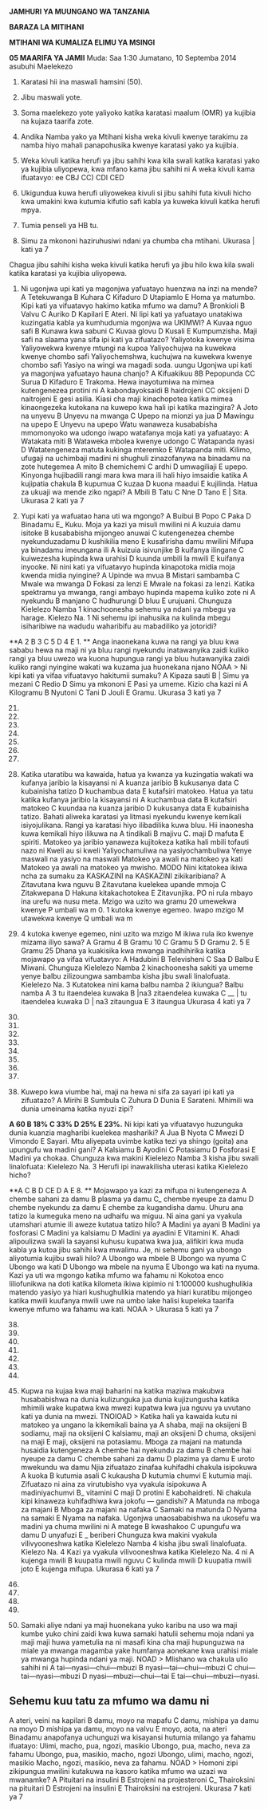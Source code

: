 **JAMHURI YA MUUNGANO WA TANZANIA**

**BARAZA LA MITIHANI**

**MTIHANI WA KUMALIZA ELIMU YA MSINGI**

**05 MAARIFA YA JAMII**
Muda: Saa 1:30 Jumatano, 10 Septemba 2014 asubuhi
Maelekezo

1. Karatasi hii ina maswali hamsini (50).

2. Jibu maswali yote.

3. Soma maelekezo yote yaliyoko katika karatasi maalum (OMR) ya kujibia na kujaza taarifa zote.

4. Andika Namba yako ya Mtihani kisha weka kivuli kwenye tarakimu za namba hiyo mahali panapohusika kwenye karatasi yako ya kujibia.

5. Weka kivuli katika herufi ya jibu sahihi kwa kila swali katika karatasi yako ya kujibia uliyopewa, kwa mfano kama jibu sahihi ni A weka kivuli kama ifuatavyo:
ee CBJ CC) CDI CED

6. Ukigundua kuwa herufi uliyowekea kivuli si jibu sahihi futa kivuli hicho kwa umakini kwa kutumia kifutio safi kabla ya kuweka kivuli katika herufi mpya.

7. Tumia penseli ya HB tu.

8. Simu za mkononi haziruhusiwi ndani ya chumba cha mtihani.
Ukurasa | kati ya 7

Chagua jibu sahihi kisha weka kivuli katika herufi ya jibu hilo kwa kila swali katika karatasi ya kujibia uliyopewa.

1. Ni ugonjwa upi kati ya magonjwa yafuatayo huenzwa na inzi na mende?
   A Tetekuwanga B Kuhara C Kifaduro
   D Utapiamlo E Homa ya matumbo.
Kipi kati ya vifuatavyo hakimo katika mfumo wa damu?
   A Bronkioli B Valvu C Auriko D Kapilari E Ateri.
Ni lipi kati ya yafuatayo unatakiwa kuzingatia kabla ya kumhudumia mgonjwa wa UKIMWI?
   A Kuvaa nguo safi B Kunawa kwa sabuni C Kuvaa glovu
   D Kusali E Kumpumzisha.
Maji safi na slaama yana sifa ipi kati ya zifuatazo?
Yaliyotoka kwenye visima
Yaliyowekwa kwenye mtungi na kupoa
Yaliyochujwa na kuwekwa kwenye chombo safi
Yaliyochemshwa, kuchujwa na kuwekwa kwenye chombo safi
Yasiyo na wingi wa magadi soda.
uungu
Ugonjwa upi kati ya magonjwa yafuatayo hauna chanjo?
   A Kifuakikuu 8B Pepopunda CC Surua D Kifaduro E Trakoma.
Hewa inayotumiwa na mimea kutengenezea protini ni
   A kabondayoksaidi B haidrojeni CC oksijeni D naitrojeni E gesi asilia.
Kiasi cha maji kinachopotea katika mimea kinaongezeka kutokana na kuwepo kwa hali ipi katika mazingira?
   A Joto na unyevu B Unyevu na mwanga
   C Upepo na mionzi ya jua D Mawingu na upepo
   E Unyevu na upepo
Watu wanaweza kusababisha mmomonyoko wa udongo iwapo watafanya moja kati ya yafuatayo:
   A Watakata miti B Wataweka mbolea kwenye udongo
   C Watapanda nyasi D Watatengeneza matuta kukinga mteremko
   E Watapanda miti.
Kilimo, ufugaji na uchimbaji madini ni shughuli zinazofanywa na binadamu na zote hutegemea
   A mito B chemichemi C ardhi D umwagiliaji E upepo.
Kinyonga hujibadili rangi mara kwa mara ili hali hiyo imsaidie katika
   A kujipatia chakula B kupumua C kuzaa
   D kuona maadui E kujilinda.
Hatua za ukuaji wa mende ziko ngapi?
   A Mbili B Tatu C Nne D Tano E | Sita.
Ukurasa 2 kati ya 7

20. Yupi kati ya wafuatao hana uti wa mgongo?
   A Buibui B Popo C Paka D Binadamu E_ Kuku.
Moja ya kazi ya misuli mwilini ni
   A kuzuia damu isitoke B kusababisha mijongeo anuwai
   C kutengenezea chembe nyekunduzadamu D kushikilia meno
   E kusafirisha damu mwilini
Mifupa ya binadamu imeungana ili
   A kuizuia isivunjike B kuifanya ilingane
   C kuiwezesha kupinda kwa urahisi D kuunda umbili la mwili
   E kuifanya inyooke.
Ni nini kati ya vifuatavyo hupinda kinapotoka midia moja kwenda midia nyingine?
   A Upinde wa mvua B Mistari sambamba
   C Mwale wa mwanga D Fokasi za lenzi
   E Mwale na fokasi za lenzi.
Katika spektramu ya mwanga, rangi ambayo hupinda mapema kuliko zote ni
   A nyekundu B manjano C hudhurungi
   D bluu E urujuani.
Chunguza Kielelezo Namba 1 kinachoonesha sehemu ya ndani ya mbegu ya harage.
Kielezo Na. 1
Ni sehemu ipi inahusika na kulinda mbegu isiharibiwe na wadudu waharibifu au mabadiliko ya jotoridi?

**A 2 B 3 C 5 D 4 E 1. **
Anga inaonekana kuwa na rangi ya bluu kwa sababu hewa na maji ni ya bluu rangi nyekundu inatawanyika zaidi kuliko rangi ya bluu uwezo wa kuona hupungua rangi ya bluu hutawanyika zaidi kuliko rangi nyingine wakati wa kuzama jua huonekana njano
NOAA >
Ni kipi kati ya vifaa vifuatavyo hakitumii sumaku?
   A Kipaza sauti B | Simu ya mezani C Redio
   D Simu ya mkononi E Pasi ya umeme.
Kizio cha kazi ni
   A Kilogramu B Nyutoni C Tani D Jouli E Gramu.
Ukurasa 3 kati ya 7

21.

22.

23.

24.

25.

26.

27.

28. Katika utaratibu wa kawaida, hatua ya kwanza ya kuzingatia wakati wa kufanya jaribio la kisayansi ni
   A kuanza jaribio B kukusanya data C kubainisha tatizo
   D kuchambua data E kutafsiri matokeo.
Hatua ya tatu katika kufanya jaribio la kisayansi ni
   A kuchambua data B kutafsiri matokeo
   C kuundaa na kuanza jaribio D kukusanya data
   E kubainisha tatizo.
Bahati aliweka karatasi ya litmasi nyekundu kwenye kemikali isiyojulikana. Rangi ya karatasi hiyo ilibadilika kuwa bluu. Hii inaonesha kuwa kemikali hiyo ilikuwa na
   A tindikali B majivu C. maji
   D mafuta E spiriti.
Matokeo ya jaribio yanaweza kujitokeza katika hali mbili tofauti nazo ni
Kweli au si kweli
Yaliyochamuliwa na yasiyochambuliwa
Yenye maswali na yasiyo na maswali
Matokeo ya awali na matokeo ya kati
Matokeo ya awali na matokeo ya mwisho.
MODO
Nini kitatokea ikiwa ncha za sumaku za KASKAZINI na KASKAZINI zikikaribiana?
   A Zitavutana kwa nguvu B Zitavutana kuelekea upande mmoja
   C Zitakwepana D Hakuna kitakachotokea
   E Zitavunjika.
PO ni rula mbayo ina urefu wa nusu meta. Mzigo wa uzito wa gramu 20 umewekwa kwenye P
umbali wa m 0. 1 kutoka kwenye egemeo. Iwapo mzigo M utawekwa kwenye Q umbali wa m

0. 4 kutoka kwenye egemeo, nini uzito wa mzigo M ikiwa rula iko kwenye mizama iliyo sawa?
   A Gramu 4 B Gramu 10 C Gramu 5
   D Gramu 2. 5 E Gramu 25
Dhana ya kuakisika kwa mwanga inadhihirika katika mojawapo ya vifaa vifuatavyo:
   A Hadubini B Televisheni C Saa D Balbu E Miwani.
Chunguza Kielelezo Namba 2 kinachoonesha sakiti ya umeme yenye balbu zilizoungwa sambamba kisha jibu swali linalofuata.
Kielelezo Na. 3
Kutatokea nini kama balbu namba 2 ikiungua? Balbu namba
   A 3 tu itaendelea kuwaka B |na3 zitaendelea kuwaka C __ | tu itaendelea kuwaka
   D | na3 zitaungua E 3 itaungua
Ukurasa 4 kati ya 7

29.

30.

31.

32.

33.

34.

35.

36.

37. Kuwepo kwa viumbe hai, maji na hewa ni sifa za sayari ipi kati ya zifuatazo?
   A Mirihi B Sumbula C Zuhura D Dunia E Sarateni.
Mhimili wa dunia umeinama katika nyuzi zipi?

**A 60 B 18% C 33% D 25% E 23%.**
Ni kipi kati ya vifuatavyo huzunguka dunia kuanzia magharibi kuelekea mashariki?
   A Jua B Nyota C Mwezi D Vimondo E Sayari.
Mtu aliyepata uvimbe katika tezi ya shingo (goita) ana upungufu wa madini gani?
   A Kalsiamu B Ayodini C Potasiamu
   D Fosforasi E Madini ya chokaa.
Chunguza kwa makini Kielelezo Namba 3 kisha jibu swali linalofuata:
Kielelezo Na. 3
Herufi ipi inawakilisha uterasi katika Kielelezo hicho?

**A C B D CE D A E 8. **
Mojawapo ya kazi za mifupa ni kutengeneza
   A chembe sahani za damu B plasma ya damu
C_ chembe nyeupe za damu D chembe nyekundu za damu
   E chembe za kugandisha damu.
Uhuru ana tatizo la kumeguka meno na udhaifu wa miguu. Ni aina gani ya vyakula utamshari atumie ili aweze kutatua tatizo hilo?
   A Madini ya ayani B Madini ya fosforasi C Madini ya kalsiamu
   D Madini ya ayadini E Vitamini K.
Ahadi alipoulizwa swali la sayansi kuhusu kupatwa kwa jua, alifikiri kwa muda kabla ya kutoa jibu sahihi kwa mwalimu. Je, ni sehemu gani ya ubongo aliyotumia kujibu swali hilo?
   A Ubongo wa mbele B Ubongo wa nyuma
   C Ubongo wa kati D Ubongo wa mbele na nyuma
   E Ubongo wa kati na nyuma.
Kazi ya uti wa mgongo katika mfumo wa fahamu ni
Kokotoa enco liliofunikwa na doti katika kilometa ikiwa kipimio ni 1:100000
kushughulikia matendo yasiyo ya hiari kushughulikia matendo ya hiari kuratibu mijongeo katika mwili kuufanya mwili uwe na umbo lake halisi kupeleka taarifa kwenye mfumo wa fahamu wa kati.
NOAA >
Ukurasa 5 kati ya 7

38.

39.

40.

41.

42.

43.

44.

45. Kupwa na kujaa kwa maji baharini na katika maziwa makubwa husababishwa na dunia kulizunguka jua dunia kujizungusha katika mhimili wake kupatwa kwa mwezi kupatwa kwa jua nguvu ya uvutano kati ya dunia na mwezi.
TNOIOAD >
Katika hali ya kawaida kutu ni matokeo ya ungano la kikemikali baina ya
   A shaba, maji na oksijeni B sodiamu, maji na oksijeni
   C kalsiamu, maji an oksijeni D chuma, oksijeni na maji
   E maji, oksijeni na potasiamu.
Mboga za majani na matunda husaidia kutengeneza
   A chembe hai nyekundu za damu B chembe hai nyeupe za damu
   C chembe sahani za damu D plazima ya damu
   E uroto mwekundu wa damu
Njia zifuatazo zinafaa kuhifadhi chakula isipokuwa
   A kuoka B kutumia asali C kukausha
   D kutumia chumvi E kutumia maji.
Zifuatazo ni aina za virutubisho vya vyakula isipokuwa
   A madiniyachumvi B_ vitamini C maji D protini E kabohaidreti.
Ni chakula kipi kinaweza kuhifadhiwa kwa jokofu — gandishi?
   A Matunda na mboga za majani B Mboga za majani na nafaka
   C Samaki na matunda D Nyama na samaki
   E Nyama na nafaka.
Ugonjwa unaosababishwa na ukosefu wa madini ya chuma mwilini ni
   A matege B kwashakoo C upungufu wa damu
   D unyafuzi E _ beriberi
Chunguza kwa makini vyakula vilivyooneshwa katika Kielelezo Namba 4 kisha jibu swali linalofuata.
Kielezo Na. 4
Kazi ya vyakula vilivooneshwa katika Kielelezo Na. 4 ni
   A kujenga mwili B kuupatia mwili nguvu C kulinda mwili
   D kuupatia mwili joto E kujenga mifupa.
Ukurasa 6 kati ya 7

46.

47.

48.

49.

50. Samaki aliye ndani ya maji huonekana yuko karibu na uso wa maji kumbe yuko chini zaidi kwa kuwa samaki hatulii sehemu moja ndani ya maji maji huwa yametulia na ni masafi kina cha maji hupunguzwa na miale ya mwanga magamba yake humfanya aonekane kwa urahisi miale ya mwanga hupinda ndani ya maji.
NOAD >
Mlishano wa chakula ulio sahihi ni
   A tai—nyasi—chui—mbuzi B nyasi—tai—chui—mbuzi
   C chui—tai—nyasi—mbuzi D nyasi—mbuzi—chui—tai
   E tai—chui—mbuzi—nyasi.

## Sehemu kuu tatu za mfumo wa damu ni
   A ateri, veini na kapilari B damu, moyo na mapafu
   C damu, mishipa ya damu na moyo D mishipa ya damu, moyo na valvu
   E moyo, aota, na ateri
Binadamu anapofanya uchunguzi wa kisayansi hutumia milango ya fahamu ifuatayo:
Ulimi, macho, pua, ngozi, masikio
Ubongo, pua, macho, neva za fahamu
Ubongo, pua, masikio, macho, ngozi
Ubongo, ulimi, macho, ngozi, masikio
Macho, ngozi, masikio, neva za fahamu.
NOAD >
Homoni zipi zikipungua mwilini kutakuwa na kasoro katika mfumo wa uzazi wa mwanamke?
   A Pituitari na insulini B Estrojeni na projesteroni
C_ Thairoksini na pituitari D Estrojeni na insulini
   E Thairoksini na estrojeni.
Ukurasa 7 kati ya 7